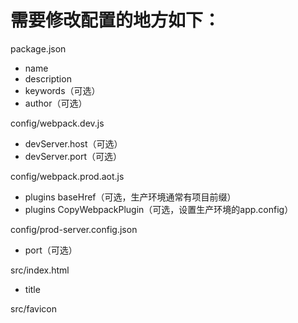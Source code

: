 # 需要修改配置的地方如下：

package.json
- name
- description
- keywords（可选）
- author（可选）


config/webpack.dev.js
- devServer.host（可选）
- devServer.port（可选）


config/webpack.prod.aot.js
- plugins baseHref（可选，生产环境通常有项目前缀）
- plugins CopyWebpackPlugin（可选，设置生产环境的app.config）


config/prod-server.config.json
- port（可选）


src/index.html
- title


src/favicon

